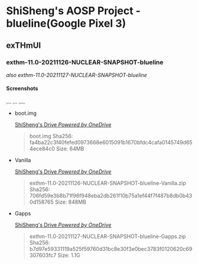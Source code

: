 # ShiSheng's AOSP Project - blueline(Google Pixel 3)

## exTHmUI

### exthm-11.0-20211126-NUCLEAR-SNAPSHOT-blueline

*also exthm-11.0-20211127-NUCLEAR-SNAPSHOT-blueline*

#### Screenshots

<img src="https://cdn.jsdelivr.net/gh/ShiSheng233/Blog_Comments@main/img/AndroidProjects/blueline-exthm/home.png" alt="Home" style="zoom: 25%;" /> <img src="https://cdn.jsdelivr.net/gh/ShiSheng233/Blog_Comments@main/img/AndroidProjects/blueline-exthm/lock.png" alt="Lock" style="zoom:25%;" /> <img src="https://cdn.jsdelivr.net/gh/ShiSheng233/Blog_Comments@main/img/AndroidProjects/blueline-exthm/settings.png" alt="Settings" style="zoom: 25%;" />

- boot.img

	[ShiSheng's Drive *Powered by OneDrive*](https://drive.shishengstore.com/Android/blueline-Pixel3/boot.img)
	
	> boot.img
	> Sha256: fa4ba22c3f40fefed0973668e6015091b1670bfdc4cafa0145749d654ece84c0
	> Size: 64MB

- Vanilla
	
	[ShiSheng's Drive *Powered by OneDrive*](https://drive.shishengstore.com/Android/blueline-Pixel3/exthm-11.0-20211126-NUCLEAR-SNAPSHOT-blueline-Vanilla.zip)
	
	> exthm-11.0-20211126-NUCLEAR-SNAPSHOT-blueline-Vanilla.zip
	> Sha256: 706fd59e3b8b71f96f948eba2db261f10b75a1ef44f7f487b8db0b430d158765
	> Size: 848MB
	
- Gapps
	
	[ShiSheng's Drive *Powered by OneDrive*](https://drive.shishengstore.com/Android/blueline-Pixel3/exthm-11.0-20211127-NUCLEAR-SNAPSHOT-blueline-Gapps.zip)
	
	> exthm-11.0-20211127-NUCLEAR-SNAPSHOT-blueline-Gapps.zip
	> Sha256: b7d97e59331119a525f59760d31bc8e30f3e0bec3783f0120620c69307603fc7
	> Size: 1.1G

